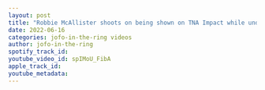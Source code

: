 ```yaml
---
layout: post
title: "Robbie McAllister shoots on being shown on TNA Impact while under contract to WWE"
date: 2022-06-16
categories: jofo-in-the-ring videos
author: jofo-in-the-ring
spotify_track_id: 
youtube_video_id: spIMoU_FibA
apple_track_id: 
youtube_metadata: 
---
```


